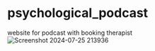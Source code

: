 # psychological_podcast
website for podcast with booking therapist
![Screenshot 2024-07-25 213936](https://github.com/user-attachments/assets/03e48d7e-db2d-4baa-98cd-2735f426818b)
